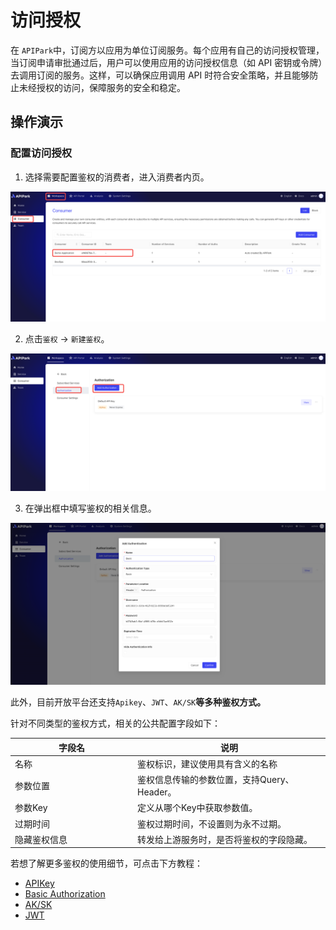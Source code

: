 # 访问授权

在 `APIPark`中，订阅方以应用为单位订阅服务。每个应用有自己的访问授权管理，当订阅申请审批通过后，用户可以使用应用的访问授权信息（如 API 密钥或令牌）去调用订阅的服务。这样，可以确保应用调用 API 时符合安全策略，并且能够防止未经授权的访问，保障服务的安全和稳定。

## 操作演示

### 配置访问授权

1. 选择需要配置鉴权的消费者，进入消费者内页。

![](images/2024-10-27/87954f66689ec76d8169739afc651a3080a31e4720da2ecb261cc6e1b38a64cb.png)  

2. 点击`鉴权` -> `新建鉴权`。

![](images/2024-10-27/419a65127c32af6f7c535d97aa01c51e5e80e5f59ceb3ae13a361ef9e60c733f.png)  

3. 在弹出框中填写鉴权的相关信息。

![](images/2024-10-27/a96a32ebc1b793da9616bf0c084653876d9bc206e172f35459fb4134b26a592a.png)  

此外，目前开放平台还支持`Apikey`、`JWT`、`AK/SK`**等多种鉴权方式。**

针对不同类型的鉴权方式，相关的公共配置字段如下：

<table><thead><tr><th width="182">字段名</th><th>说明</th></tr></thead><tbody><tr><td>名称</td><td>鉴权标识，建议使用具有含义的名称</td></tr><tr><td>参数位置</td><td>鉴权信息传输的参数位置，支持Query、Header。</td></tr><tr><td>参数Key</td><td>定义从哪个Key中获取参数值。</td></tr><tr><td>过期时间</td><td>鉴权过期时间，不设置则为永不过期。</td></tr><tr><td>隐藏鉴权信息</td><td>转发给上游服务时，是否将鉴权的字段隐藏。</td></tr></tbody></table>

若想了解更多鉴权的使用细节，可点击下方教程：

* [APIKey](./apikey.md)
* [Basic Authorization](./basic-auth.md)
* [AK/SK](./aksk.md)
* [JWT](./jwt.md)